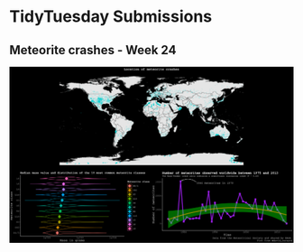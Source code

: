 # TidyTuesday Submissions

## Meteorite crashes - Week 24

![](README_figs/meteorites_tidytuesday.png)